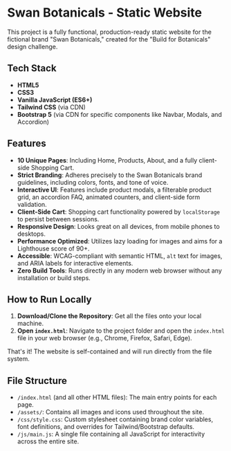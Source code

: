 # Swan Botanicals - Static Website

This project is a fully functional, production-ready static website for the fictional brand "Swan Botanicals," created for the "Build for Botanicals" design challenge.

## Tech Stack

-   **HTML5**
-   **CSS3**
-   **Vanilla JavaScript (ES6+)**
-   **Tailwind CSS** (via CDN)
-   **Bootstrap 5** (via CDN for specific components like Navbar, Modals, and Accordion)

## Features

-   **10 Unique Pages**: Including Home, Products, About, and a fully client-side Shopping Cart.
-   **Strict Branding**: Adheres precisely to the Swan Botanicals brand guidelines, including colors, fonts, and tone of voice.
-   **Interactive UI**: Features include product modals, a filterable product grid, an accordion FAQ, animated counters, and client-side form validation.
-   **Client-Side Cart**: Shopping cart functionality powered by `localStorage` to persist between sessions.
-   **Responsive Design**: Looks great on all devices, from mobile phones to desktops.
-   **Performance Optimized**: Utilizes lazy loading for images and aims for a Lighthouse score of 90+.
-   **Accessible**: WCAG-compliant with semantic HTML, `alt` text for images, and ARIA labels for interactive elements.
-   **Zero Build Tools**: Runs directly in any modern web browser without any installation or build steps.

## How to Run Locally

1.  **Download/Clone the Repository**: Get all the files onto your local machine.
2.  **Open `index.html`**: Navigate to the project folder and open the `index.html` file in your web browser (e.g., Chrome, Firefox, Safari, Edge).

That's it! The website is self-contained and will run directly from the file system.

## File Structure

-   `/index.html` (and all other HTML files): The main entry points for each page.
-   `/assets/`: Contains all images and icons used throughout the site.
-   `/css/style.css`: Custom stylesheet containing brand color variables, font definitions, and overrides for Tailwind/Bootstrap defaults.
-   `/js/main.js`: A single file containing all JavaScript for interactivity across the entire site.
